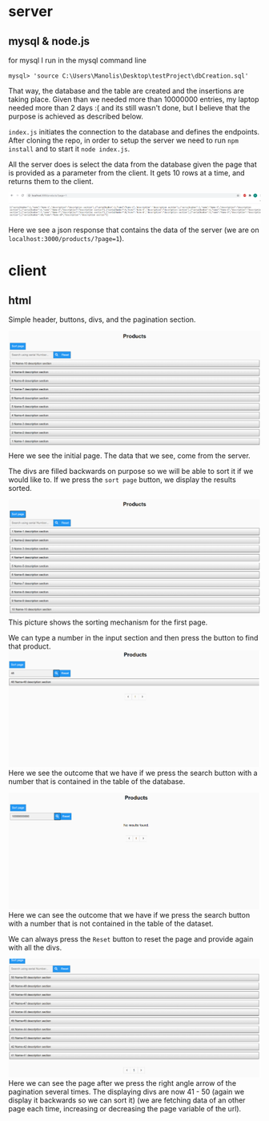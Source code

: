 # server
## mysql & node.js

for mysql I run in the mysql command line 
```
mysql> 'source C:\Users\Manolis\Desktop\testProject\dbCreation.sql'
```
That way, the database and the table are created and the insertions are taking place.
Given than we needed more than 10000000 entries, my laptop needed more than 2 days :( and its still wasn't done, but I believe that the purpose is achieved as described below.

`index.js` initiates the connection to the database and defines the endpoints.
After cloning the repo, in order to setup the server we need to run `npm install` and to start it `node index.js`.

All the server does is select the data from the database given the page that is provided as a parameter from the client. It gets 10 rows at a time, and returns them to the client.

![alt text](readme-assets/server-1.png)
Here we see a json response that contains the data of the server (we are on `localhost:3000/products/?page=1`).

# client
## html
Simple header, buttons, divs, and the pagination section.

![alt text](readme-assets/test-1.png)
Here we see the initial page.
The data that we see, come from the server.

The divs are filled backwards on purpose so we will be able to sort it if we would like to.
If we press the `sort page` button, we display the results sorted.

![alt text](readme-assets/test-2.png)
This picture shows the sorting mechanism for the first page.


We can type a number in the input section and then press the button to find that product.
![alt text](readme-assets/test-3.png)
Here we see the outcome that we have if we press the search button with a number that is contained in the table of the database.


![alt text](readme-assets/test-4.png)
Here we can see the outcome that we have if we press the search button with a number that is not contained in the table of the dataset.


We can always press the `Reset` button to reset the page and provide again with all the divs.


![alt text](readme-assets/test-5.png)
Here we can see the page after we press the right angle arrow of the pagination several times. 
The displaying divs are now 41 - 50 (again we display it backwards so we can sort it) (we are
fetching data of an other page each time, increasing or decreasing the page variable of the url).